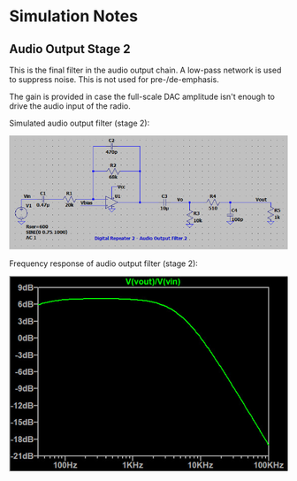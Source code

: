Simulation Notes
================

## Audio Output Stage 2

This is the final filter in the audio output chain. A low-pass network is used to suppress noise. This is not used for pre-/de-emphasis.

The gain is provided in case the full-scale DAC amplitude isn't enough to drive the audio input of the radio.  

Simulated audio output filter (stage 2):

![System Picture](docs/sch-out2.jpg)

Frequency response of audio output filter (stage 2):

![System Picture](docs/ac-out2.jpg)
